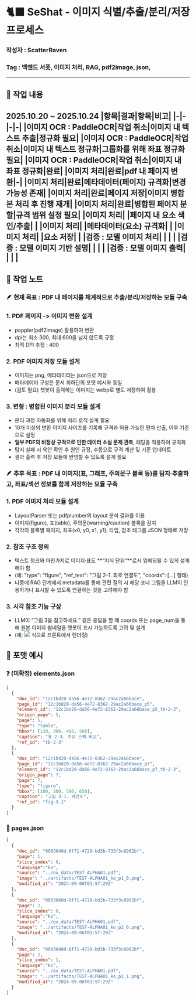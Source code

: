 # 🐈‍⬛ SeShat - 이미지 식별/추출/분리/저장 프로세스
### 작성자 : ScatterRaven
### Tag : 백엔드 서폿, 이미지 처리, RAG, pdf2image, json,
---
## 🔖 작업 내용
**2025.10.20 ~ 2025.10.24**
|항목|결과|항목|비고|
|-|-|-|-|
|이미지 OCR : PaddleOCR|작업 취소|이미지 내 텍스트 추출|정규화 필요|
|이미지 OCR : PaddleOCR|작업 취소|이미지 내 텍스트 정규화|그룹화를 위해 좌표 정규화 필요|
|이미지 OCR : PaddleOCR|작업 취소|이미지 내 좌표 정규화|완료|
|이미지 처리|완료|pdf 내 페이지 변환|-|
|이미지 처리|완료|메타데이터(페이지) 규격화|변경 가능성 존재|
|이미지 처리|완료|페이지 저장|이미지 병합본 처리 후 진행 재개|
|이미지 처리|완료|병합된 페이지 분할|규격 범위 설정 필요|
|이미지 처리| |페이지 내 요소 색인/추출| |
|이미지 처리| |메타데이터(요소) 규격화| |
|이미지 처리| |요소 저장| |
|검증 : 모델 이미지 처리| | | |
|검증 : 모델 이미지 기반 설명| | | |
|검증 : 모델 이미지 출력| | | |
---
## 📝 작업 노트
### 🪶 현재 목표 : PDF 내 페이지를 체계적으로 추출/분리/저장하는 모듈 구축

### 1. PDF 페이지 -> 이미지 변환 설계
- poppler(pdf2image) 활용하여 변환
- dpi는 최소 300, 최대 600을 넘지 않도록 규정
- 최적 DPI 추정 : 400

### 2. PDF 이미지 저장 모듈 설계
- 이미지는 png, 메타데이터는 json으로 저장
- 메타데이터 구성은 문서 최하단의 포맷 예시와 동일
- (검토 필요) 챗봇이 출력하는 이미지는 webp로 별도 저장하여 활용

### 3. 변형 : 병합된 이미지 분리 모듈 설계
- 분리 과정 자동화를 위해 처리 로직 설계 필요
- 10개 이상의 변환 이미지 사이즈를 기록해 규격과 허용 가능한 편차 산출, 이후 기준으로 설정
- **일부 PDF의 비정상 규격으로 인한 데이터 소실 문제 관측**, 패딩을 적용하여 규격화
- 탐지 실패 시 육안 확인 후 원인 규정, 수동으로 규격 계산 및 기준 업데이트
- 결과 출력 후 저장 모듈에 반영할 수 있도록 설계 필요

### 🪶 추후 목표 : PDF 내 이미지(표, 그래프, 주의문구 블록 등)를 탐지·추출하고, 좌표/섹션 정보를 함께 저장하는 모듈 구축

### 1. PDF 이미지 처리 모듈 설계
- LayoutParser 또는 pdfplumber의 layout 분석 결과를 이용
- 이미지(figure), 표(table), 주의문(warning/caution) 블록을 감지
- 각각의 블록별 페이지, 좌표(x0, y0, x1, y1), 타입, 참조 태그를 JSON 형태로 저장

### 2. 참조 구조 정의
- 텍스트 청크와 마찬가지로 이미지·표도 **“지식 단위”**로서 임베딩될 수 있게 설계해야 함
- (예: "type": "figure", "ref_text": "그림 2-1. 회로 연결도", "coords": [...] 형태)
- 나중에 RAG 단계에서 metadata를 통해 관련 질의 시 해당 표나 그림을 LLM이 인용하거나 표시할 수 있도록 연결하는 것을 고려해야 함

### 3. 시각 참조 기능 구상
- LLM이 “그림 3을 참고하세요.” 같은 응답을 할 때 coords 또는 page_num을 통해 원본 이미지 썸네일을 챗봇이 표시 가능하도록 고려 및 설계
- (예: <img src="page_3_figure_1.png"> 식으로 프론트에서 렌더링)

## 🧾 포맷 예시

### ❓ (미확정) elements.json
```json
[
  {
    "doc_id": "12c1bd20-da56-4e72-8362-29ac2a66bace",
    "page_id": "12c1bd20-da56-4e72-8362-29ac2a66bace_p5",
    "element_id": "12c1bd20-da56-4e72-8362-29ac2a66bace_p5_tb-2-3",
    "origin_page": 5,
    "page": 5,
    "type": "table",
    "bbox": [120, 300, 480, 500],
    "caption": "표 2-3. 주요 스펙 비교",
    "ref_id": "tb-2-3"
  },
  {
    "doc_id": "12c1bd20-da56-4e72-8362-29ac2a66bace",
    "page_id": "12c1bd20-da56-4e72-8362-29ac2a66bace_p7",
    "element_id": "12c1bd20-da56-4e72-8362-29ac2a66bace_p7_tb-2-3",
    "origin_page": 7,
    "page": 7,
    "type": "figure",
    "bbox": [100, 200, 500, 650],
    "caption": "그림 3-1. 배선도",
    "ref_id": "fig-3-1"
  }
]
```
### 📌 pages.json
```json
[
  {
    "doc_id": "0003040d-0f71-4729-bd3b-733f3c8962bf",
    "page": 1,
    "slice_index": 0,
    "language":"ko",
    "source": "../ex_data/TEST-ALPHA01.pdf",
    "image": "../artifacts/TEST-ALPHA01_ko_p1_0.png",
    "modified_at": "2024-09-06T01:57:29Z"
  },
  {
    "doc_id": "0003040d-0f71-4729-bd3b-733f3c8962bf",
    "page": 2,
    "slice_index": 0,
    "language":"ko",
    "source": "../ex_data/TEST-ALPHA01.pdf",
    "image": "../artifacts/TEST-ALPHA01_ko_p2_0.png",
    "modified_at": "2024-09-06T01:57:29Z"
  },
  {
    "doc_id": "0003040d-0f71-4729-bd3b-733f3c8962bf",
    "page": 2,
    "slice_index": 1,
    "language":"ko",
    "source": "../ex_data/TEST-ALPHA01.pdf",
    "image": "../artifacts/TEST-ALPHA01_ko_p2_1.png",
    "modified_at": "2024-09-06T01:57:29Z"
  }
]
```